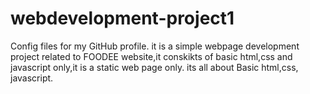 # webdevelopment-project1
Config files for my GitHub profile.
it is a simple webpage development project related to FOODEE website,it conskikts of basic html,css and javascript only,it is a static web page only.
its all about Basic html,css, javascript.
